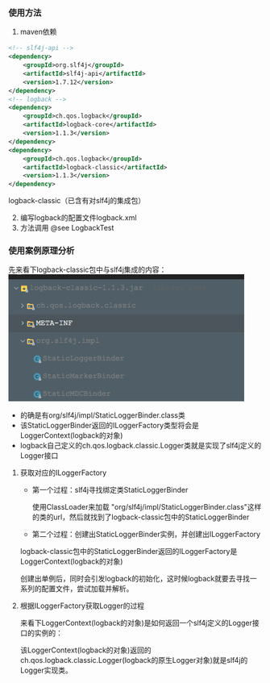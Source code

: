 ### 使用方法
1. maven依赖
```xml (type)
<!-- slf4j-api -->
<dependency>
    <groupId>org.slf4j</groupId>
    <artifactId>slf4j-api</artifactId>
    <version>1.7.12</version>
</dependency>
<!-- logback -->
<dependency> 
    <groupId>ch.qos.logback</groupId> 
    <artifactId>logback-core</artifactId> 
    <version>1.1.3</version> 
</dependency> 
<dependency> 
    <groupId>ch.qos.logback</groupId> 
    <artifactId>logback-classic</artifactId> 
    <version>1.1.3</version> 
</dependency>
```
logback-classic（已含有对slf4j的集成包）

2. 编写logback的配置文件logback.xml
3. 方法调用 @see LogbackTest


### 使用案例原理分析
先来看下logback-classic包中与slf4j集成的内容：
![](image/logback-classic.png)
+ 的确是有org/slf4j/impl/StaticLoggerBinder.class类
+ 该StaticLoggerBinder返回的ILoggerFactory类型将会是LoggerContext(logback的对象)
+ logback自己定义的ch.qos.logback.classic.Logger类就是实现了slf4j定义的Logger接口

1. 获取对应的ILoggerFactory

    + 第一个过程：slf4j寻找绑定类StaticLoggerBinder

      使用ClassLoader来加载 "org/slf4j/impl/StaticLoggerBinder.class"这样的类的url，然后就找到了logback-classic包中的StaticLoggerBinder

    +  第二个过程：创建出StaticLoggerBinder实例，并创建出ILoggerFactory

      logback-classic包中的StaticLoggerBinder返回的ILoggerFactory是LoggerContext(logback的对象)

      创建出单例后，同时会引发logback的初始化，这时候logback就要去寻找一系列的配置文件，尝试加载并解析。

2. 根据ILoggerFactory获取Logger的过程

   来看下LoggerContext(logback的对象)是如何返回一个slf4j定义的Logger接口的实例的：

   该LoggerContext(logback的对象)返回的ch.qos.logback.classic.Logger(logback的原生Logger对象)就是slf4j的Logger实现类。

